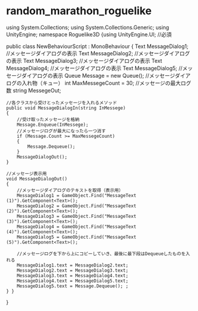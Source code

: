 # random_marathon_roguelike
using System.Collections;
using System.Collections.Generic;
using UnityEngine;
namespace Roguelike3D
{using UnityEngine.UI; //必須

public class NewBehaviourScript : MonoBehaviour
{
    Text MessageDialog1; //メッセージダイアログの表示
    Text MessageDialog2; //メッセージダイアログの表示
    Text MessageDialog3; //メッセージダイアログの表示
    Text MessageDialog4; //メッセージダイアログの表示
    Text MessageDialog5; //メッセージダイアログの表示
    Queue<string> Message = new Queue<string>(); //メッセージダイアログの入れ物（キュー）
    int MaxMessegeCount = 30; //メッセージの最大ログ数
    string MessegeOut;

    //各クラスから受けとったメッセージを入れるメソッド
    public void MessageDialogIn(string InMessege)
    {
        //受け取ったメッセージを格納
        Message.Enqueue(InMessege);
        //メッセージログが最大になったら一つ消す
        if (Message.Count >= MaxMessegeCount)
        {
            Message.Dequeue();
        }
        MessageDialogOut();
    }

    //メッセージ表示用
    void MessageDialogOut()
    {
        //メッセージダイアログのテキストを取得（表示用）
        MessageDialog1 = GameObject.Find("MessageText (1)").GetComponent<Text>();
        MessageDialog2 = GameObject.Find("MessageText (2)").GetComponent<Text>();
        MessageDialog3 = GameObject.Find("MessageText (3)").GetComponent<Text>();
        MessageDialog4 = GameObject.Find("MessageText (4)").GetComponent<Text>();
        MessageDialog5 = GameObject.Find("MessageText (5)").GetComponent<Text>();

        //メッセージログを下から上にコピーしていき、最後に最下段はDequeueしたものを入れる
        MessageDialog1.text = MessageDialog2.text;
        MessageDialog2.text = MessageDialog3.text;
        MessageDialog3.text = MessageDialog4.text;
        MessageDialog4.text = MessageDialog5.text;
        MessageDialog5.text = Message.Dequeue(); ;
    } }

}
